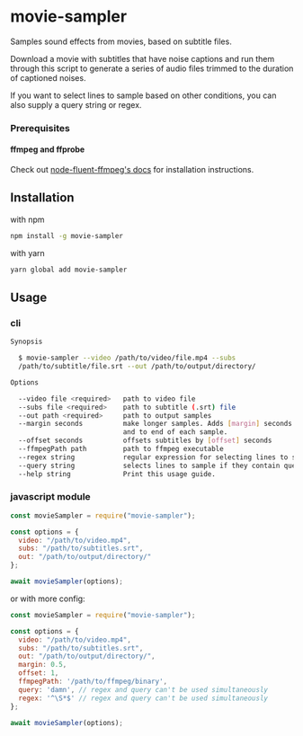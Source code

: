 # movie-sampler

Samples sound effects from movies, based on subtitle files.

Download a movie with subtitles that have noise captions and run them through
this script to generate a series of audio files trimmed to the duration of
captioned noises.

If you want to select lines to sample based on other conditions, you can also
supply a query string or regex.

### Prerequisites

#### ffmpeg and ffprobe

Check out [node-fluent-ffmpeg's docs](https://github.com/fluent-ffmpeg/node-fluent-ffmpeg#prerequisites) for installation instructions.

## Installation

with npm

```bash
npm install -g movie-sampler
```

with yarn

```bash
yarn global add movie-sampler
```

## Usage

### cli

```bash
Synopsis

  $ movie-sampler --video /path/to/video/file.mp4 --subs
  /path/to/subtitle/file.srt --out /path/to/output/directory/

Options

  --video file <required>   path to video file
  --subs file <required>    path to subtitle (.srt) file
  --out path <required>     path to output samples
  --margin seconds          make longer samples. Adds [margin] seconds to start 
                            and to end of each sample.
  --offset seconds          offsets subtitles by [offset] seconds
  --ffmpegPath path         path to ffmpeg executable                   
  --regex string            regular expression for selecting lines to sample
  --query string            selects lines to sample if they contain query string
  --help string             Print this usage guide.

```

### javascript module

```javascript
const movieSampler = require("movie-sampler");

const options = {
  video: "/path/to/video.mp4",
  subs: "/path/to/subtitles.srt",
  out: "/path/to/output/directory/"
};

await movieSampler(options);
```

or with more config:

```javascript
const movieSampler = require("movie-sampler");

const options = {
  video: "/path/to/video.mp4",
  subs: "/path/to/subtitles.srt",
  out: "/path/to/output/directory/",
  margin: 0.5,
  offset: 1,
  ffmpegPath: '/path/to/ffmpeg/binary',
  query: 'damn', // regex and query can't be used simultaneously
  regex: '^\S*$' // regex and query can't be used simultaneously
};

await movieSampler(options);
```

